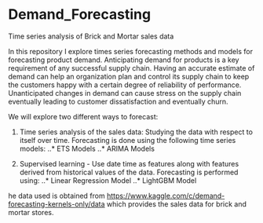 # Demand_Forecasting

Time series analysis of Brick and Mortar sales data

In this repository I explore times series forecasting methods and models for forecasting product demand.
Anticipating demand for products is a key requirement of any successful supply chain. Having an accurate estimate of demand can help an organization plan and control its supply chain to keep the customers happy with a certain degree of reliability of performance. Unanticipated changes in demand can cause stress on the supply chain eventually leading to customer dissatisfaction and eventually churn.

We will explore two different ways to forecast:

1. Time series analysis of the sales data: Studying the data with respect to itself over time. Forecasting is done using the following time series models:
..* ETS Models
..* ARIMA Models

2. Supervised learning - Use date time as features along with features derived from historical values of the data. Forecasting is performed using:
..* Linear Regression Model
..* LightGBM Model

he data used is obtained from https://www.kaggle.com/c/demand-forecasting-kernels-only/data which provides the sales data for brick and mortar stores.
